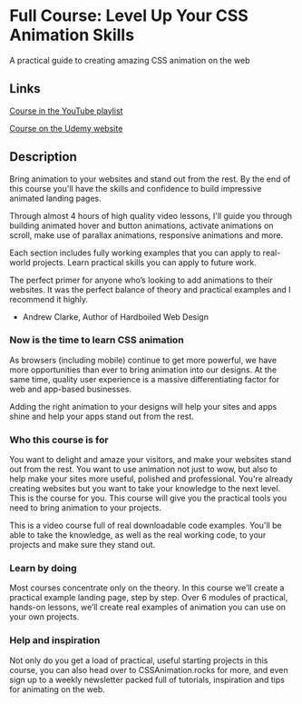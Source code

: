 # Full Course: Level Up Your CSS Animation Skills

A practical guide to creating amazing CSS animation on the web

## Links

[Course in the YouTube playlist](https://www.youtube.com/playlist?list=PLHKH6Uj0Seea4gnA8A80PvW9XAQkT37bD)

[Course on the Udemy website](https://www.udemy.com/course/level-up-your-css-animation-skills/)

## Description

Bring animation to your websites and stand out from the rest. By the end of this course you'll have the skills and confidence to build impressive animated landing pages.

Through almost 4 hours of high quality video lessons, I'll guide you through building animated hover and button animations, activate animations on scroll, make use of parallax animations, responsive animations and more.

Each section includes fully working examples that you can apply to real-world projects. Learn practical skills you can apply to future work.

The perfect primer for anyone who’s looking to add animations to their websites. It was the perfect balance of theory and practical examples and I recommend it highly.

- Andrew Clarke, Author of Hardboiled Web Design

### Now is the time to learn CSS animation

As browsers (including mobile) continue to get more powerful, we have more opportunities than ever to bring animation into our designs. At the same time, quality user experience is a massive differentiating factor for web and app-based businesses.

Adding the right animation to your designs will help your sites and apps shine and help your apps stand out from the rest.

### Who this course is for

You want to delight and amaze your visitors, and make your websites stand out from the rest. You want to use animation not just to wow, but also to help make your sites more useful, polished and professional. You're already creating websites but you want to take your knowledge to the next level. This is the course for you. This course will give you the practical tools you need to bring animation to your projects.

This is a video course full of real downloadable code examples. You'll be able to take the knowledge, as well as the real working code, to your projects and make sure they stand out.

### Learn by doing

Most courses concentrate only on the theory. In this course we’ll create a practical example landing page, step by step. Over 6 modules of practical, hands-on lessons, we’ll create real examples of animation you can use on your own projects.

### Help and inspiration

Not only do you get a load of practical, useful starting projects in this course, you can also head over to CSSAnimation.rocks for more, and even sign up to a weekly newsletter packed full of tutorials, inspiration and tips for animating on the web.
